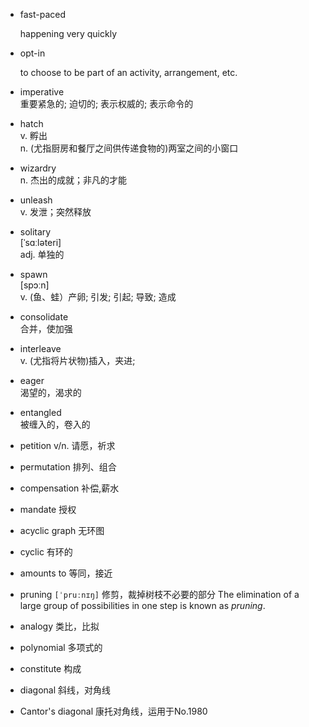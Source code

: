 - fast-paced

  happening very quickly

- opt-in
  
  to choose to be part of an activity, arrangement, etc.

- imperative  
  重要紧急的; 迫切的; 表示权威的; 表示命令的

- hatch  
  v. 孵出  
  n. (尤指厨房和餐厅之间供传递食物的)两室之间的小窗口

- wizardry  
  n. 杰出的成就；非凡的才能

- unleash  
  v. 发泄；突然释放

- solitary  
  [ˈsɑːləteri]  
  adj. 单独的

- spawn  
  [spɔːn]  
  v. (鱼、蛙）产卵; 引发; 引起; 导致; 造成

- consolidate  
  合并，使加强

- interleave  
  v.	(尤指将片状物)插入，夹进;

- eager  
  渴望的，渴求的

- entangled  
  被缠入的，卷入的

- petition
  v/n. 请愿，祈求

- permutation
  排列、组合

- compensation 补偿,薪水
- mandate 授权
- acyclic graph 无环图
- cyclic 有环的
- amounts to 等同，接近

- pruning `[ˈpruːnɪŋ]` 修剪，裁掉树枝不必要的部分
The elimination of a large group of possibilities in one step is known as *pruning*.

- analogy 类比，比拟  
- polynomial 多项式的  
- constitute 构成
- diagonal  斜线，对角线  
- Cantor's diagonal  康托对角线，运用于No.1980